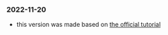 ### 2022-11-20
- this version was made based on [the official tutorial](https://www.elastic.co/guide/en/elasticsearch/reference/current/docker.html)